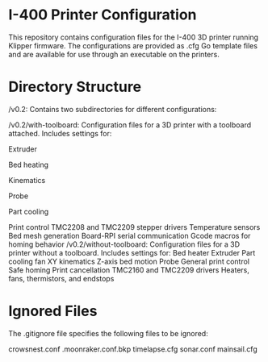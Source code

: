 # I-400 Printer Configuration
This repository contains configuration files for the I-400 3D printer running Klipper firmware. The configurations are provided as .cfg Go template files and are available for use through an executable on the printers.

# Directory Structure
/v0.2: Contains two subdirectories for different configurations:

/v0.2/with-toolboard: Configuration files for a 3D printer with a toolboard attached. Includes settings for:

Extruder

Bed heating

Kinematics

Probe

Part cooling

Print control
TMC2208 and TMC2209 stepper drivers
Temperature sensors
Bed mesh generation
Board-RPI serial communication
Gcode macros for homing behavior
/v0.2/without-toolboard: Configuration files for a 3D printer without a toolboard. Includes settings for:
Bed heater
Extruder
Part cooling fan
XY kinematics
Z-axis bed motion
Probe
General print control
Safe homing
Print cancellation
TMC2160 and TMC2209 drivers
Heaters, fans, thermistors, and endstops

# Ignored Files
The .gitignore file specifies the following files to be ignored:

crowsnest.conf
.moonraker.conf.bkp
timelapse.cfg
sonar.conf
mainsail.cfg
